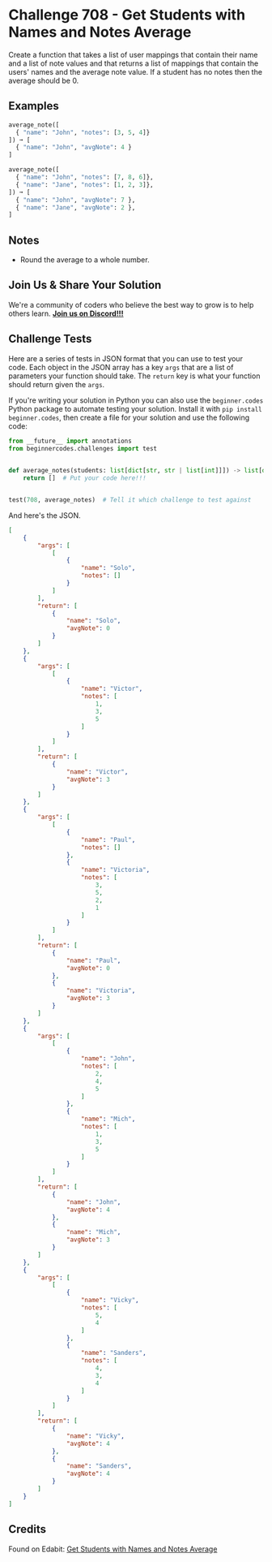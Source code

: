 # Challenge 708 - Get Students with Names and Notes Average

Create a function that takes a list of user mappings that contain their name and a list of note values and that returns a list of mappings that contain the users' names and the average note value. If a student has no notes then the average should be 0.

## Examples
```python
average_note([
  { "name": "John", "notes": [3, 5, 4]}
]) ➞ [
  { "name": "John", "avgNote": 4 }
]

average_note([
  { "name": "John", "notes": [7, 8, 6]},
  { "name": "Jane", "notes": [1, 2, 3]},
]) ➞ [
  { "name": "John", "avgNote": 7 },
  { "name": "Jane", "avgNote": 2 },
]
```
## Notes

- Round the average to a whole number.

## Join Us & Share Your Solution

We're a community of coders who believe the best way to grow is to help others learn. **[Join us on Discord!!!](https://discord.gg/sfHykntuGy)**

## Challenge Tests

Here are a series of tests in JSON format that you can use to test your code. Each object in the JSON array has a key `args` that are a list of parameters your function should take. The `return` key is what your function should return given the `args`. 

If you're writing your solution in Python you can also use the `beginner.codes` Python package to automate testing your solution. Install it with `pip install beginner.codes`, then create a file for your solution and use the following code:
```python
from __future__ import annotations
from beginnercodes.challenges import test

    
def average_notes(students: list[dict[str, str | list[int]]]) -> list[dict[str, str | int]]:
    return []  # Put your code here!!!


test(708, average_notes)  # Tell it which challenge to test against
```
And here's the JSON.
```json
[
    {
        "args": [
            [
                {
                    "name": "Solo",
                    "notes": []
                }
            ]
        ],
        "return": [
            {
                "name": "Solo",
                "avgNote": 0
            }
        ]
    },
    {
        "args": [
            [
                {
                    "name": "Victor",
                    "notes": [
                        1,
                        3,
                        5
                    ]
                }
            ]
        ],
        "return": [
            {
                "name": "Victor",
                "avgNote": 3
            }
        ]
    },
    {
        "args": [
            [
                {
                    "name": "Paul",
                    "notes": []
                },
                {
                    "name": "Victoria",
                    "notes": [
                        3,
                        5,
                        2,
                        1
                    ]
                }
            ]
        ],
        "return": [
            {
                "name": "Paul",
                "avgNote": 0
            },
            {
                "name": "Victoria",
                "avgNote": 3
            }
        ]
    },
    {
        "args": [
            [
                {
                    "name": "John",
                    "notes": [
                        2,
                        4,
                        5
                    ]
                },
                {
                    "name": "Mich",
                    "notes": [
                        1,
                        3,
                        5
                    ]
                }
            ]
        ],
        "return": [
            {
                "name": "John",
                "avgNote": 4
            },
            {
                "name": "Mich",
                "avgNote": 3
            }
        ]
    },
    {
        "args": [
            [
                {
                    "name": "Vicky",
                    "notes": [
                        5,
                        4
                    ]
                },
                {
                    "name": "Sanders",
                    "notes": [
                        4,
                        3,
                        4
                    ]
                }
            ]
        ],
        "return": [
            {
                "name": "Vicky",
                "avgNote": 4
            },
            {
                "name": "Sanders",
                "avgNote": 4
            }
        ]
    }
]
```
## Credits

Found on Edabit: [Get Students with Names and Notes Average](https://edabit.com/challenge/nqNWZ7ayzZoRMZu8Z)
